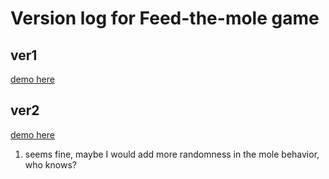 <h1>Version log for Feed-the-mole game</h1>
<h2>ver1</h2> 

[demo here](httos://54gfeonrieuvser.github.io/Side_Project/feeding_game/ver1(2020)/)

<h2>ver2</h2> 

[demo here](https://54gfeonrieuvser.github.io/Side_Project/feeding_game/ver2(2023)/)
1. seems fine, maybe I would add more randomness in the mole behavior, who knows?